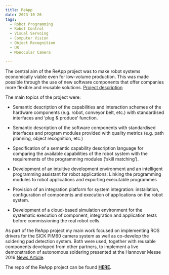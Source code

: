 ```yaml
---
title: ReApp
date: 2023-10-26
tags:
  - Robot Programming
  - Robot Control 
  - Visual Servoing
  -	Computer Vision
  -	Object Recognition
  - UR
  -	Monocular Camera

---
```

The central aim of the ReApp project was to make robot systems economically viable even for low-volume production. This was made possible through the use of new software components that offer companies more flexible and reusable solutions. [Project description](https://ipr.iar.kit.edu/english/315_1863.php)

The main topics of the project were:
- Semantic description of the capabilities and interaction schemes of the hardware components (e.g. robot, conveyor belt, etc.) with standardised interfaces and ‘plug & produce’ function.

- Semantic description of the software components with standardised interfaces and program modules provided with quality metrics (e.g. path planning, object recognition, etc.)

- Specification of a semantic capability description language for comparing the available capabilities of the robot system with the requirements of the programming modules (‘skill matching’).

- Development of an intuitive development environment and an intelligent programming assistant for robot applications: Linking the programming modules to robot applications and exporting executable programmes

- Provision of an integration platform for system integration: installation, configuration of components and execution of applications on the robot system.

- Development of a cloud-based simulation environment for the systematic execution of component, integration and application tests before commissioning the real robot cells.

As part of the ReApp project my main work focused on implementing ROS drivers for the SICK PIM60 camera system as well as co-develop the soldering pad detection system. Both were used, together with reusable components developed from other partners, to implement a live demonstration of autonomous soldering presented at the Hannover Messe 2016 [News Article](https://ipr.iar.kit.edu/english/2427.php).

The repo of the ReApp project can be found **[HERE](https://github.com/reapp-project/reapp_apps).** 


<!--more-->
